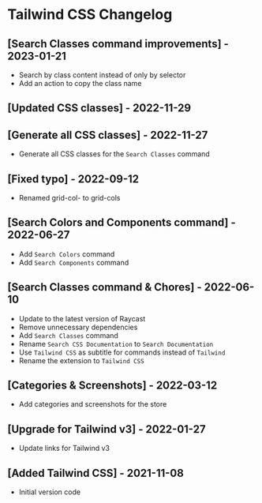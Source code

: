 # Tailwind CSS Changelog

## [Search Classes command improvements] - 2023-01-21
- Search by class content instead of only by selector
- Add an action to copy the class name

## [Updated CSS classes] - 2022-11-29

## [Generate all CSS classes] - 2022-11-27
- Generate all CSS classes for the `Search Classes` command

## [Fixed typo] - 2022-09-12
- Renamed grid-col- to grid-cols

## [Search Colors and Components command] - 2022-06-27
- Add `Search Colors` command
- Add `Search Components` command

## [Search Classes command & Chores] - 2022-06-10
- Update to the latest version of Raycast
- Remove unnecessary dependencies
- Add `Search Classes` command
- Rename `Search CSS Documentation` to `Search Documentation`
- Use `Tailwind CSS` as subtitle for commands instead of `Tailwind`
- Rename the extension to `Tailwind CSS`

## [Categories & Screenshots] - 2022-03-12
- Add categories and screenshots for the store

## [Upgrade for Tailwind v3] - 2022-01-27
- Update links for Tailwind v3 

## [Added Tailwind CSS] - 2021-11-08
- Initial version code
